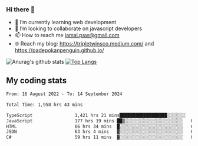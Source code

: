 ### Hi there 👋

<!--
**padepokanpenguin/padepokanpenguin** is a ✨ _special_ ✨ repository because its `README.md` (this file) appears on your GitHub profile.
-->

- 🌱 I’m currently learning  web development
- 👯 I’m looking to collaborate on javascript developers
- 📫 How to reach me jamal.psw@gmail.com
- 🌐 Reach my blog:
   https://tripletwinsco.medium.com/ and
   https://padepokanpenguin.github.io/

![Anurag's github stats](https://github-readme-stats.vercel.app/api?username=padepokanpenguin&count_private=true&disable_animations=false&show_icons=true&theme=default)
[![Top Langs](https://github-readme-stats.vercel.app/api/top-langs/?username=padepokanpenguin&theme=default&layout=compact)](https://github.com/padepokanpenguin)

## My coding stats

<!--START_SECTION:waka-->

```txt
From: 16 August 2022 - To: 14 September 2024

Total Time: 1,958 hrs 43 mins

TypeScript                1,421 hrs 21 mins██████████████████░░░░░░░   72.57 %
JavaScript                177 hrs 19 mins ██▒░░░░░░░░░░░░░░░░░░░░░░   09.05 %
HTML                      66 hrs 34 mins  █░░░░░░░░░░░░░░░░░░░░░░░░   03.40 %
JSON                      63 hrs 4 mins   ▓░░░░░░░░░░░░░░░░░░░░░░░░   03.22 %
C#                        59 hrs 11 mins  ▓░░░░░░░░░░░░░░░░░░░░░░░░   03.02 %
```

<!--END_SECTION:waka-->


